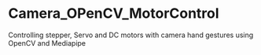 # Camera_OPenCV_MotorControl
Controlling stepper, Servo and DC motors with camera hand gestures using OpenCV and Mediapipe
